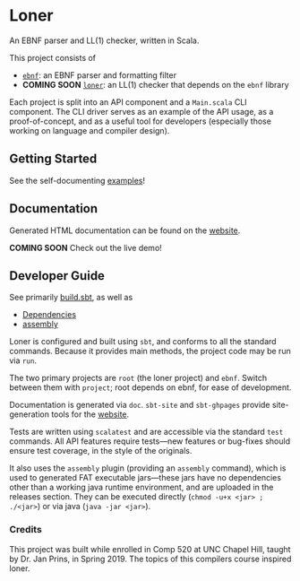 # Loner

An EBNF parser and LL(1) checker, written in Scala.

This project consists of

  - [`ebnf`](./ebnf/): an EBNF parser and formatting filter
  - **COMING SOON** [`loner`](./src/): an LL(1) checker that depends on the
    `ebnf` library

Each project is split into an API component and a `Main.scala` CLI component.
The CLI driver serves as an example of the API usage, as a proof-of-concept,
and as a useful tool for developers (especially those working on language and
compiler design).

## Getting Started

See the self-documenting [examples](./examples)!

## Documentation

Generated HTML documentation can be found on the [website][site].

**COMING SOON** Check out the live demo!

## Developer Guide

See primarily [build.sbt](./build.sbt), as well as

  - [Dependencies](./project/Dependencies.scala)
  - [assembly](./project/assembly.sbt)

Loner is configured and built using `sbt`, and conforms to all the standard
commands. Because it provides main methods, the project code may be run via
`run`.

The two primary projects are `root` (the loner project) and `ebnf`. Switch
between them with `project`; root depends on ebnf, for ease of development.

Documentation is generated via `doc`. `sbt-site` and `sbt-ghpages` provide
site-generation tools for the [website][site].

Tests are written using `scalatest` and are accessible via the standard `test`
commands. All API features require tests—new features or bug-fixes should ensure
test coverage, in the style of the originals.

It also uses the `assembly` plugin (providing an `assembly` command), which is
used to generated FAT executable jars—these jars have no dependencies other than
a working java runtime environment, and are uploaded in the releases section.
They can be executed directly (`chmod -u+x <jar> ; ./<jar>`) or via java (`java
-jar <jar>`).

### Credits

This project was built while enrolled in Comp 520 at UNC Chapel Hill, taught by
Dr. Jan Prins, in Spring 2019. The topics of this compilers course inspired
loner.

[site]: https://benknoble.github.io/loner/
